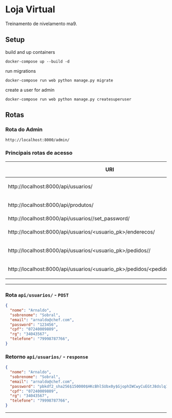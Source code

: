 # Loja Virtual
Treinamento de nivelamento ma9.

## Setup

build and up containers

```
docker-compose up --build -d
```

run migrations

```
docker-compose run web python manage.py migrate
```

create a user for admin

```
docker-compose run web python manage.py createsuperuser
```

## Rotas
### Rota do Admin
```http://localhost:8000/admin/```
### Principais rotas de acesso

| URI                                                                                 | Tipos de Requisição           |
| ----------------------------------------------------------------------------------- | ----------------------------- |
| http://localhost:8000/api/usuarios/<pk>                                             | `POST` `GET` `PATCH` `DELETE` |
| http://localhost:8000/api/produtos/<pk>                                             | `POST` `GET` `PATCH` `DELETE` |
| http://localhost:8000/api/usuarios/<pk>/set_password/                               | `POST`                        |
| http://localhost:8000/api/usuarios/<usuario_pk>/enderecos/<pk>                      | `POST` `GET` `PATCH` `DELETE` |
| http://localhost:8000/api/usuarios/<usuario_pk>/pedidos/<pk>/                       | `POST` `GET` `PATCH` `DELETE` |
| http://localhost:8000/api/usuarios/<usuario_pk>/pedidos/<pedido_pk>/enderecos/<pk>/ | `POST` `GET` `PATCH` `DELETE` |

<hr />

### Rota `api/usuarios/` - `POST`

```json
{
  "nome": "Arnaldo",
  "sobrenome": "Sobral",
  "email": "arnaldo@chef.com",
  "password": "123456",
  "cpf": "07240009809",
  "rg": "34043567",
  "telefone": "79998787766",
}
```

### Retorno `api/usuarios/` - `response`

```json
{
  "nome": "Arnaldo",
  "sobrenome": "Sobral",
  "email": "arnaldo@chef.com",
  "password": "pbkdf2_sha256$150000$HKcBhlSUbx0y$GjophIWCwyCuEGtJ8dslq1E03WHMtqsWjYuGfljj8Cs=",
  "cpf": "07240009809",
  "rg": "34043567",
  "telefone": "79998787766",
}
```
<hr />
